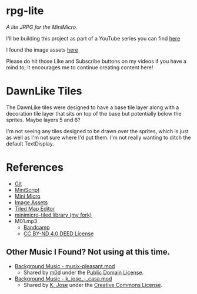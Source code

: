 # rpg-lite
_A lite JRPG for the MiniMicro._

I'll be building this project as part of a YouTube series you can find [here](https://www.youtube.com/watch?v=TpLEdZgBE0g&list=PLsC0KLtToCh1xjv_ofFzHxGoJ8NPX4mCy)

I found the image assets [here](https://opengameart.org/content/dawnlike-16x16-universal-rogue-like-tileset-v181)

Please do hit those Like and Subscribe buttons on my videos if you have a mind to; it encourages me to continue creating content here!

# DawnLike Tiles

The DawnLike tiles were designed to have a base tile layer along with a decoration tile layer that sits on top of the base but potentially below the sprites.  Maybe layers 5 and 6?

I'm not seeing any tiles designed to be drawn over the sprites, which is just as well as I'm not sure where I'd put them.  I'm not really wanting to ditch the default TextDisplay.

# References

- [Git](https://github.com/treytomes/rpg-lite)
- [MiniScript](https://miniscript.org/)
- [Mini Micro](https://miniscript.org/MiniMicro/)
- [Image Assets](https://opengameart.org/content/dawnlike-16x16-universal-rogue-like-tileset-v181)
- [Tiled Map Editor](https://thorbjorn.itch.io/tiled)
- [minimicro-tiled library (my fork)](https://github.com/treytomes/minimicro-tiled)
- M01.mp3
    - [Bandcamp](https://patcute.bandcamp.com/album/everyday-cute)
    - [CC BY-ND 4.0 DEED License](https://creativecommons.org/licenses/by-nd/4.0/deed.en)

## Other Music I Found?  Not using at this time.

- [Background Music - musix-pleasant.mod](https://modarchive.org/index.php?request=view_by_moduleid&query=53299)
    - Shared by [m0d](https://modarchive.org/member.php?691410) under the [Public Domain License](https://creativecommons.org/licenses/publicdomain/).
- [Background Music - k_jose_-_casa.mod](https://modarchive.org/index.php?request=view_by_moduleid&query=192912)
    - Shared by [K. Jose](https://modarchive.org/member.php?86612) under the [Creative Commons License](https://creativecommons.org/licenses/by/4.0/).
